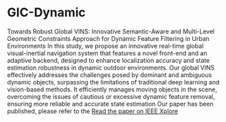 # GIC-Dynamic
Towards Robust Global VINS: Innovative Semantic-Aware and Multi-Level Geometric Constraints Approach for Dynamic Feature Filtering in Urban Environments
In this study, we propose an innovative real-time global visual-inertial navigation system  that features a novel front-end and an adaptive backend, designed to enhance localization accuracy and state estimation robustness in dynamic outdoor environments. Our global VINS effectively addresses the challenges posed by dominant and ambiguous dynamic objects, surpassing the limitations of traditional deep learning and vision-based methods. It efficiently manages moving objects in the scene, overcoming the issues of cautious or excessive dynamic feature removal, ensuring more reliable and accurate state estimation
Our paper has been published, please refer to the [Read the paper on IEEE Xplore](https://ieeexplore.ieee.org/document/10737687)
